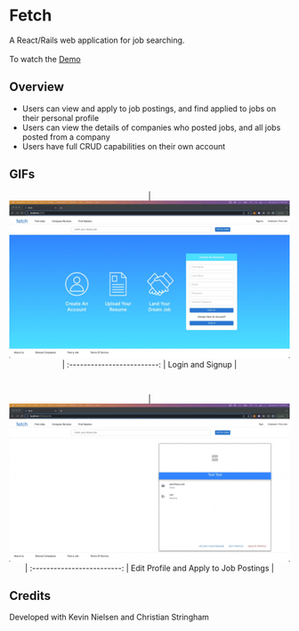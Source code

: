 # Fetch

A React/Rails web application for job searching.
<br>
<br>
To watch the <a href="https://www.loom.com/share/ca69e8a0b36b474b8666c6072445e704"> Demo </a> <br>

## Overview

- Users can view and apply to job postings, and find applied to jobs on their personal profile
- Users can view the details of companies who posted jobs, and all jobs posted from a company
- Users have full CRUD capabilities on their own account

## GIFs

<div align="center">

| <img src="client/public/signuplogin.gif" width="650"> |
:-------------------------:
| Login and Signup |

<br>

| <img src="client/public/editapply.gif" width="650"> |
:-------------------------:
| Edit Profile and Apply to Job Postings |
  
</div>

## Credits

Developed with Kevin Nielsen and Christian Stringham
